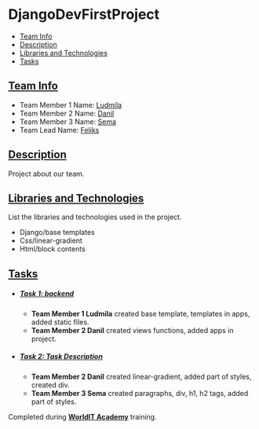 # DjangoDevFirstProject

- [Team Info](#team-info)
- [Description](#description)
- [Libraries and Technologies](#libraries-and-technologies)
- [Tasks](#tasks)
## [Team Info](#team-info)
- Team Member 1 Name: [Ludmila](https://github.com/Ludmilkam)
- Team Member 2 Name: [Danil](https://github.com/danil-michnenko)
- Team Member 3 Name: [Sema](https://github.com/arman455)
- Team Lead Name: [Feliks](https://github.com/FeliksNovoselskyi)

## [Description](#description)

Project about our team.

## [Libraries and Technologies](#libraries-and-technologies)

List the libraries and technologies used in the project.

- Django/base templates
- Css/linear-gradient
- Html/block contents

## [Tasks](#tasks)


- ##### [Task 1: backend](#task-1-task-description)

    - **Team Member 1 Ludmila** created base template, templates in apps, added static files.
    - **Team Member 2 Danil** created views functions, added apps in project.

- ##### [Task 2: Task Description](#task-2-task-description)

    - **Team Member 2 Danil** created linear-gradient, added part of styles, created div.
    - **Team Member 3 Sema** created paragraphs, div, h1, h2 tags, added part of styles.




Completed during **[WorldIT Academy](https://www.worldit.academy/)** training.
